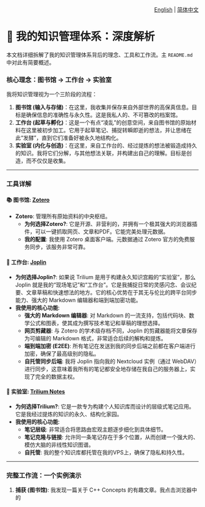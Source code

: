 <p align="right">
  <a href="./knowledge-management.md">English</a> | <a href="./knowledge-management_zh-CN.md">简体中文</a>
</p>

# 🧠 我的知识管理体系：深度解析

本文档详细拆解了我的知识管理体系背后的理念、工具和工作流。主 `README.md` 中对此有简要概述。

### 核心理念：图书馆 -> 工作台 -> 实验室

我将知识管理视为一个三阶段的流程：

1.  **图书馆 (输入与存储)**：在这里，我收集并保存来自外部世界的高保真信息。目标是确保信息的准确性与永久性。这是我私人的、不可篡改的档案馆。
2.  **工作台 (起草与孵化)**：这是一个有点“凌乱”的创意空间，来自图书馆的原始材料在这里被初步加工。它用于起草笔记、捕捉转瞬即逝的想法，并让思绪在此“发酵”，直到它们准备好被永久地结构化。
3.  **实验室 (内化与创造)**：在这里，来自工作台的、经过提炼的想法被锻造成持久的知识。我将它们分解，与其他想法关联，并构建出自己的理解。目标是创造，而不仅仅是收集。

---

### 工具详解

#### 📚 图书馆: [Zotero](https://www.zotero.org/) 

*   **Zotero**: 管理所有原始资料的中央枢纽。
    *   **为何选择Zotero?**: 它是开源、非营利的，并拥有一个极其强大的浏览器插件，可以一键抓取网页、文章和PDF。它能完美处理元数据。
    *   **我的配置**: 我使用 Zotero 桌面客户端。元数据通过 Zotero 官方的免费服务同步，该服务非常可靠。

#### 📝 工作台: [Joplin](https://joplinapp.org/)

*   **为何选择Joplin?**: 如果说 Trilium 是用于构建永久知识宫殿的“实验室”，那么 Joplin 就是我的“现场笔记”和“工作台”。它是我捕捉日常的灵感闪念、会议纪要、文章草稿和快速想法的地方。它的核心优势在于其无与伦比的跨平台同步能力、强大的 Markdown 编辑器和端到端加密功能。
*   **我使用的核心功能**:
    *   **强大的 Markdown 编辑器**: 对 Markdown 的一流支持，包括代码块、数学公式和图表，使其成为撰写技术笔记和草稿的理想选择。
    *   **网页剪藏器**: 与 Zotero 的学术级存档不同，Joplin 的剪藏器能将文章保存为可编辑的 Markdown 格式，非常适合后续的解构和提炼。
    *   **端到端加密 (E2EE)**: 所有笔记在发送到我的同步后端之前都在客户端进行加密，确保了最高级别的隐私。
    *   **自托管同步后端**: 我将 Joplin 指向我的 Nextcloud 实例（通过 WebDAV）进行同步，这意味着我所有的笔记都安全地存储在我自己的服务器上，实现了完全的数据主权。

#### 🧠 实验室: [Trilium Notes](https://github.com/zadam/trilium)

*   **为何选择Trilium?**: 它是一款专为构建个人知识库而设计的层级式笔记应用。它是我经过提炼的知识的永久、结构化家园。
*   **我使用的核心功能**:
    *   **笔记层级**: 非常适合将思路由宏观主题逐步细化到具体细节。
    *   **笔记克隆与链接**: 允许同一条笔记存在于多个位置，从而创建一个强大的、模仿大脑的非线性知识图谱。
    *   **自托管**: 我的整个知识库都托管在我的VPS上，确保了隐私和持久性。

---

### 完整工作流：一个实例演示

1.  **捕获 (图书馆)**: 我发现一篇关于 C++ Concepts 的有趣文章。我点击浏览器中的 